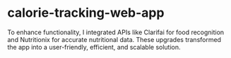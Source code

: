 # calorie-tracking-web-app
To enhance functionality, I integrated APIs like Clarifai for food recognition and Nutritionix for accurate nutritional data. These upgrades transformed the app into a user-friendly, efficient, and scalable solution.
